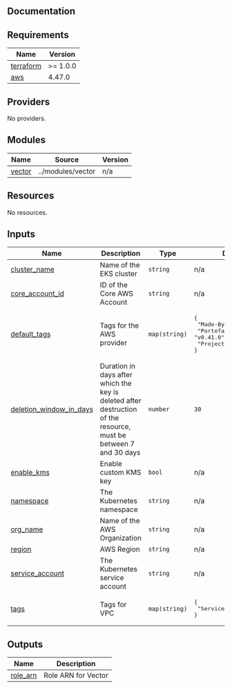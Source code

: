 ## Documentation

<!-- BEGINNING OF PRE-COMMIT-TERRAFORM DOCS HOOK -->

## Requirements

| Name                                                                     | Version  |
| ------------------------------------------------------------------------ | -------- |
| <a name="requirement_terraform"></a> [terraform](#requirement_terraform) | >= 1.0.0 |
| <a name="requirement_aws"></a> [aws](#requirement_aws)                   | 4.47.0   |

## Providers

No providers.

## Modules

| Name                                                  | Source            | Version |
| ----------------------------------------------------- | ----------------- | ------- |
| <a name="module_vector"></a> [vector](#module_vector) | ../modules/vector | n/a     |

## Resources

No resources.

## Inputs

| Name                                                                                                      | Description                                                                                                      | Type          | Default                                                                                                      | Required |
| --------------------------------------------------------------------------------------------------------- | ---------------------------------------------------------------------------------------------------------------- | ------------- | ------------------------------------------------------------------------------------------------------------ | :------: |
| <a name="input_cluster_name"></a> [cluster\_name](#input_cluster_name)                                    | Name of the EKS cluster                                                                                          | `string`      | n/a                                                                                                          |   yes    |
| <a name="input_core_account_id"></a> [core\_account\_id](#input_core_account_id)                          | ID of the Core AWS Account                                                                                       | `string`      | n/a                                                                                                          |   yes    |
| <a name="input_default_tags"></a> [default\_tags](#input_default_tags)                                    | Tags for the AWS provider                                                                                        | `map(string)` | <pre>{<br> "Made-By": "Terraform",<br> "Portefaix-Version": "v0.41.0",<br> "Project": "Portefaix"<br>}</pre> |    no    |
| <a name="input_deletion_window_in_days"></a> [deletion\_window\_in\_days](#input_deletion_window_in_days) | Duration in days after which the key is deleted after destruction of the resource, must be between 7 and 30 days | `number`      | `30`                                                                                                         |    no    |
| <a name="input_enable_kms"></a> [enable\_kms](#input_enable_kms)                                          | Enable custom KMS key                                                                                            | `bool`        | n/a                                                                                                          |   yes    |
| <a name="input_namespace"></a> [namespace](#input_namespace)                                              | The Kubernetes namespace                                                                                         | `string`      | n/a                                                                                                          |   yes    |
| <a name="input_org_name"></a> [org\_name](#input_org_name)                                                | Name of the AWS Organization                                                                                     | `string`      | n/a                                                                                                          |   yes    |
| <a name="input_region"></a> [region](#input_region)                                                       | AWS Region                                                                                                       | `string`      | n/a                                                                                                          |   yes    |
| <a name="input_service_account"></a> [service\_account](#input_service_account)                           | The Kubernetes service account                                                                                   | `string`      | n/a                                                                                                          |   yes    |
| <a name="input_tags"></a> [tags](#input_tags)                                                             | Tags for VPC                                                                                                     | `map(string)` | <pre>{<br> "Service": "Vector"<br>}</pre>                                                                    |    no    |

## Outputs

| Name                                                         | Description         |
| ------------------------------------------------------------ | ------------------- |
| <a name="output_role_arn"></a> [role\_arn](#output_role_arn) | Role ARN for Vector |

<!-- END OF PRE-COMMIT-TERRAFORM DOCS HOOK -->
